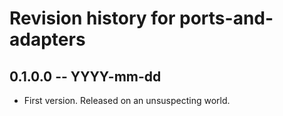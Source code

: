 # Revision history for ports-and-adapters

## 0.1.0.0 -- YYYY-mm-dd

* First version. Released on an unsuspecting world.
